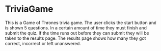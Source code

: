 # TriviaGame

This is a Game of Thrones trivia game. The user clicks the start button and is shown 5 questions. In a certain amount of time they must finish and submit the quiz. If the time runs out before they can submit they will be taken to the results page. The results page shows how many they got correct, incorrect or left unanswered. 
